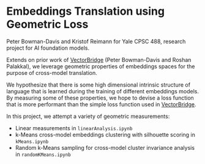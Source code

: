 # Embeddings Translation using Geometric Loss

Peter Bowman-Davis and Kristof Reimann for Yale CPSC 488, research project for AI foundation models.

Extends on prior work of [VectorBridge](https://github.com/P-H-B-D/EmbeddingsTranslation) (Peter Bowman-Davis and Roshan Palakkal), we leverage geometric properties of embeddings spaces for the purpose of cross-model translation. 

We hypothesize that there is some high dimensional intrinsic structure of language that is learned during the training of different embeddings models. By measuring some of these properties, we hope to devise a loss function that is more performant than the simple loss function used in [VectorBridge](https://github.com/P-H-B-D/EmbeddingsTranslation). 

In this project, we attempt a variety of geometric measurements: 
- Linear measurements in ```linearAnalysis.ipynb```
- k-Means cross-model embeddings clustering with silhouette scoring in ```kMeans.ipynb```
- Random k-Means sampling for cross-model cluster invariance analysis in ```randomKMeans.ipynb```